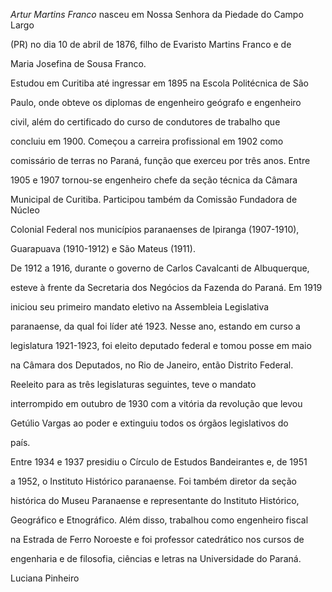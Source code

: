 

*Artur Martins Franco* nasceu em Nossa Senhora da Piedade do Campo Largo

(PR) no dia 10 de abril de 1876, filho de Evaristo Martins Franco e de

Maria Josefina de Sousa Franco.



Estudou em Curitiba até ingressar em 1895 na Escola Politécnica de São

Paulo, onde obteve os diplomas de engenheiro geógrafo e engenheiro

civil, além do certificado do curso de condutores de trabalho que

concluiu em 1900. Começou a carreira profissional em 1902 como

comissário de terras no Paraná, função que exerceu por três anos. Entre

1905 e 1907 tornou-se engenheiro chefe da seção técnica da Câmara

Municipal de Curitiba. Participou também da Comissão Fundadora de Núcleo

Colonial Federal nos municípios paranaenses de Ipiranga (1907-1910),

Guarapuava (1910-1912) e São Mateus (1911).



De 1912 a 1916, durante o governo de Carlos Cavalcanti de Albuquerque,

esteve à frente da Secretaria dos Negócios da Fazenda do Paraná. Em 1919

iniciou seu primeiro mandato eletivo na Assembleia Legislativa

paranaense, da qual foi líder até 1923. Nesse ano, estando em curso a

legislatura 1921-1923, foi eleito deputado federal e tomou posse em maio

na Câmara dos Deputados, no Rio de Janeiro, então Distrito Federal.

Reeleito para as três legislaturas seguintes, teve o mandato

interrompido em outubro de 1930 com a vitória da revolução que levou

Getúlio Vargas ao poder e extinguiu todos os órgãos legislativos do

país.



Entre 1934 e 1937 presidiu o Círculo de Estudos Bandeirantes e, de 1951

a 1952, o Instituto Histórico paranaense. Foi também diretor da seção

histórica do Museu Paranaense e representante do Instituto Histórico,

Geográfico e Etnográfico. Além disso, trabalhou como engenheiro fiscal

na Estrada de Ferro Noroeste e foi professor catedrático nos cursos de

engenharia e de filosofia, ciências e letras na Universidade do Paraná.



Luciana Pinheiro



